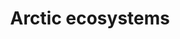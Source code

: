 ---
title: Arctic ecosystems
longTitle: 'Arctic ecosystems'
tags:
- gccommon
narrowerTerm:
- "[[Ecosystems]]"
relatedTerm:
- "[[Arctic]]"
---